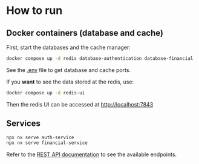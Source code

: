 # How to run

## Docker containers (database and cache)

First, start the databases and the cache manager:

```sh
docker compose up -d redis database-authentication database-financial
```

See the [.env](../../.env) file to get database and cache ports.

If you **want** to see the data stored at the redis, use:

```sh
docker compose up -d redis-ui
```

Then the redis UI can be accessed at [http://localhost:7843](http://localhost:7843)

## Services

```sh
npx nx serve auth-service
npx nx serve financial-service
```

Refer to the [REST API documentation](./documentation.md) to see the available endpoints.
